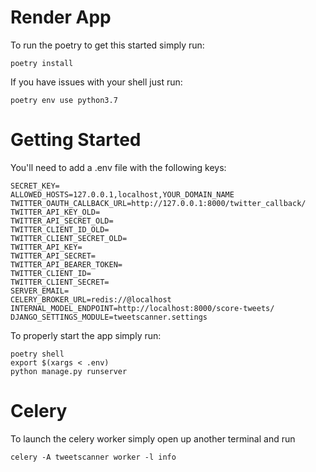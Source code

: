 # Render App

To run the poetry to get this started simply run:

```commandline
poetry install
```

If you have issues with your shell just run:
```commandline
poetry env use python3.7
```

# Getting Started

You'll need to add a .env file with the following keys:
```
SECRET_KEY=
ALLOWED_HOSTS=127.0.0.1,localhost,YOUR_DOMAIN_NAME
TWITTER_OAUTH_CALLBACK_URL=http://127.0.0.1:8000/twitter_callback/
TWITTER_API_KEY_OLD=
TWITTER_API_SECRET_OLD=
TWITTER_CLIENT_ID_OLD=
TWITTER_CLIENT_SECRET_OLD=
TWITTER_API_KEY=
TWITTER_API_SECRET=
TWITTER_API_BEARER_TOKEN=
TWITTER_CLIENT_ID=
TWITTER_CLIENT_SECRET=
SERVER_EMAIL=
CELERY_BROKER_URL=redis://@localhost
INTERNAL_MODEL_ENDPOINT=http://localhost:8000/score-tweets/
DJANGO_SETTINGS_MODULE=tweetscanner.settings

```
To properly start the app simply run:

```commandline
poetry shell
export $(xargs < .env)
python manage.py runserver
```

# Celery

To launch the celery worker simply open up another terminal and run
```commandline
celery -A tweetscanner worker -l info
```


